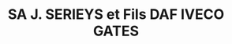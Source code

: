 ---
title: "SA J. SERIEYS et Fils DAF IVECO GATES"
url: /paray-le-monial/sa-j-serieys-et-fils-daf-iveco-gates/
shop: Autowerkstatt
---